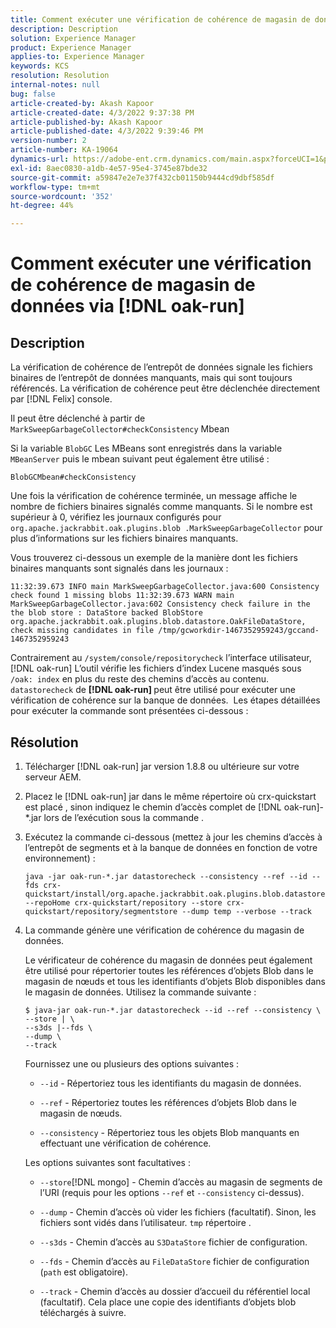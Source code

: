 ```yaml
---
title: Comment exécuter une vérification de cohérence de magasin de données via [!DNL oak-run]
description: Description
solution: Experience Manager
product: Experience Manager
applies-to: Experience Manager
keywords: KCS
resolution: Resolution
internal-notes: null
bug: false
article-created-by: Akash Kapoor
article-created-date: 4/3/2022 9:37:38 PM
article-published-by: Akash Kapoor
article-published-date: 4/3/2022 9:39:46 PM
version-number: 2
article-number: KA-19064
dynamics-url: https://adobe-ent.crm.dynamics.com/main.aspx?forceUCI=1&pagetype=entityrecord&etn=knowledgearticle&id=68a58547-96b3-ec11-983f-000d3a5d09d6
exl-id: 8aec0830-a1db-4e57-95e4-3745e87bde32
source-git-commit: a59847e2e7e37f432cb01150b9444cd9dbf585df
workflow-type: tm+mt
source-wordcount: '352'
ht-degree: 44%

---
```


# Comment exécuter une vérification de cohérence de magasin de données via [!DNL oak-run]

## Description

La vérification de cohérence de l’entrepôt de données signale les fichiers binaires de l’entrepôt de données manquants, mais qui sont toujours référencés. La vérification de cohérence peut être déclenchée directement par [!DNL Felix] console.

Il peut être déclenché à partir de `MarkSweepGarbageCollector#checkConsistency` Mbean

Si la variable `BlobGC` Les MBeans sont enregistrés dans la variable `MBeanServer` puis le mbean suivant peut également être utilisé :

```
BlobGCMbean#checkConsistency
```

Une fois la vérification de cohérence terminée, un message affiche le nombre de fichiers binaires signalés comme manquants. Si le nombre est supérieur à 0, vérifiez les journaux configurés pour `org.apache.jackrabbit.oak.plugins.blob .MarkSweepGarbageCollector` pour plus d’informations sur les fichiers binaires manquants.

Vous trouverez ci-dessous un exemple de la manière dont les fichiers binaires manquants sont signalés dans les journaux :

```
11:32:39.673 INFO main MarkSweepGarbageCollector.java:600 Consistency check found 1 missing blobs 11:32:39.673 WARN main MarkSweepGarbageCollector.java:602 Consistency check failure in the the blob store : DataStore backed BlobStore org.apache.jackrabbit.oak.plugins.blob.datastore.OakFileDataStore, check missing candidates in file /tmp/gcworkdir-1467352959243/gccand-1467352959243
```

Contrairement au `/system/console/repositorycheck` l’interface utilisateur, [!DNL oak-run] L’outil vérifie les fichiers d’index Lucene masqués sous `/oak: index` en plus du reste des chemins d’accès au contenu. `datastorecheck` de <b>[!DNL oak-run] </b>peut être utilisé pour exécuter une vérification de cohérence sur la banque de données.  Les étapes détaillées pour exécuter la commande sont présentées ci-dessous :

## Résolution

1. Télécharger [!DNL oak-run] jar version 1.8.8 ou ultérieure sur votre serveur AEM.

1. Placez le [!DNL oak-run] jar dans le même répertoire où crx-quickstart est placé , sinon indiquez le chemin d’accès complet de [!DNL oak-run]-\*.jar lors de l’exécution sous la commande .

1. Exécutez la commande ci-dessous (mettez à jour les chemins d’accès à l’entrepôt de segments et à la banque de données en fonction de votre environnement) :

   ```
   java -jar oak-run-*.jar datastorecheck --consistency --ref --id --fds crx-quickstart/install/org.apache.jackrabbit.oak.plugins.blob.datastore.FileDataStore.config --repoHome crx-quickstart/repository --store crx-quickstart/repository/segmentstore --dump temp --verbose --track
   ```

1. La commande génère une vérification de cohérence du magasin de données.

   Le vérificateur de cohérence du magasin de données peut également être utilisé pour répertorier toutes les références d’objets Blob dans le magasin de nœuds et tous les identifiants d’objets Blob disponibles dans le magasin de données. Utilisez la commande suivante :

   ```
   $ java-jar oak-run-*.jar datastorecheck --id --ref --consistency \
   --store | \
   --s3ds |--fds \
   --dump \
   --track
   ```

   Fournissez une ou plusieurs des options suivantes :

   - `--id` - Répertoriez tous les identifiants du magasin de données.

   - `--ref` - Répertoriez toutes les références d’objets Blob dans le magasin de nœuds.

   - `--consistency` - Répertoriez tous les objets Blob manquants en effectuant une vérification de cohérence.

   Les options suivantes sont facultatives :

   - `--store`[!DNL mongo] - Chemin d’accès au magasin de segments de l’URI  (requis pour les options `--ref` et `--consistency` ci-dessus).

   - `--dump` - Chemin d’accès où vider les fichiers (facultatif). Sinon, les fichiers sont vidés dans l’utilisateur. `tmp` répertoire .

   - `--s3ds` - Chemin d’accès au `S3DataStore` fichier de configuration.

   - `--fds` - Chemin d’accès au `FileDataStore` fichier de configuration (`path` est obligatoire).

   - `--track` - Chemin d’accès au dossier d’accueil du référentiel local (facultatif). Cela place une copie des identifiants d’objets blob téléchargés à suivre.
